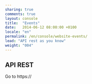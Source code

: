 ```yaml
---
sharing: true
comments: true
layout: console
title:  "Events"
date:   2014-06-12 08:00:00 +0100
locale: "en"
permalink: /en/console/website-events/
lead: "API rest as you know"
weight: "004"
---
```


## API REST

Go to https://